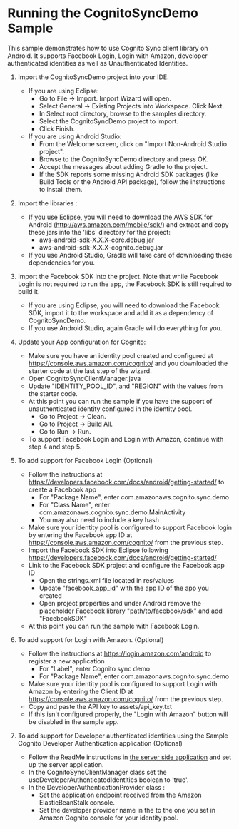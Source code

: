 Running the CognitoSyncDemo Sample
============================================
This sample demonstrates how to use Cognito Sync client library on Android. It supports Facebook Login, Login with Amazon, developer authenticated identities as well as Unauthenticated Identities.

1. Import the CognitoSyncDemo project into your IDE.
   - If you are using Eclipse:
      * Go to File -> Import. Import Wizard will open.
      * Select General -> Existing Projects into Workspace. Click Next.
      * In Select root directory, browse to the samples directory.
      * Select the CognitoSyncDemo project to import.
      * Click Finish.
   - If you are using Android Studio:
      * From the Welcome screen, click on "Import Non-Android Studio project".
      * Browse to the CognitoSyncDemo directory and press OK.
	  * Accept the messages about adding Gradle to the project.
	  * If the SDK reports some missing Android SDK packages (like Build Tools or the Android API package), follow the instructions to install them.
	  
2. Import the libraries :
   - If you use Eclipse, you will need to download the AWS SDK for Android (http://aws.amazon.com/mobile/sdk/) and extract and copy these jars into the 'libs' directory for the project:
      * aws-android-sdk-X.X.X-core.debug.jar
      * aws-android-sdk-X.X.X-cognito.debug.jar
   - If you use Android Studio, Gradle will take care of downloading these dependencies for you.

3. Import the Facebook SDK into the project. Note that while Facebook Login is not required to run the app, the Facebook SDK is still required to build it.
   - If you are using Eclipse, you will need to download the Facebook SDK, import it to the workspace and add it as a dependency of CognitoSyncDemo.
   - If you use Android Studio, again Gradle will do everything for you.

4. Update your App configuration for Cognito:
   * Make sure you have an identity pool created and configured at https://console.aws.amazon.com/cognito/ and you downloaded the starter code at the last step of the wizard.
   * Open CognitoSyncClientManager.java
   * Update "IDENTITY_POOL_ID", and "REGION" with the values from the starter code.
   * At this point you can run the sample if you have the support of unauthenticated identity configured in the identity pool.
     + Go to Project ->  Clean.
     + Go to Project ->  Build All.
     + Go to Run -> Run.
   * To support Facebook Login and Login with Amazon, continue with step 4 and step 5.

5. To add support for Facebook Login (Optional)
   * Follow the instructions at https://developers.facebook.com/docs/android/getting-started/ to create a Facebook app
     + For "Package Name", enter com.amazonaws.cognito.sync.demo
     + For "Class Name", enter com.amazonaws.cognito.sync.demo.MainActivity
     + You may also need to include a key hash
   * Make sure your identity pool is configured to support Facebook login by entering the Facebook app ID at https://console.aws.amazon.com/cognito/ from the previous step.
   * Import the Facebook SDK into Eclipse following https://developers.facebook.com/docs/android/getting-started/
   * Link to the Facebook SDK project and configure the Facebook app ID
     + Open the strings.xml file located in res/values
     + Update "facebook_app_id" with the app ID of the app you created
     + Open project properties and under Android remove the placeholder Facebook library "path/to/facebook/sdk" and add "FacebookSDK"
   * At this point you can run the sample with Facebook Login.

6. To add support for Login with Amazon. (Optional)
   * Follow the instructions at https://login.amazon.com/android to register a new application
     + For "Label", enter Cognito sync demo
     + For "Package Name", enter com.amazonaws.cognito.sync.demo
   * Make sure your identity pool is configured to support Login with Amazon by entering the Client ID at https://console.aws.amazon.com/cognito/ from the previous step.
   * Copy and paste the API key to assets/api_key.txt
   * If this isn't configured properly, the "Login with Amazon" button will be disabled in the sample app.
   
7. To add support for Developer authenticated identities using the Sample Cognito Developer Authentication application (Optional)
	* Follow the ReadMe instructions in [the server side application](https://github.com/awslabs/amazon-cognito-developer-authentication-sample) and set up the server application.
	* In the CognitoSyncClientManager class set the useDeveloperAuthenticatedIdentities boolean to 'true'. 
	* In the DeveloperAuthenticationProvider class :
		* Set the application endpoint received from the Amazon ElasticBeanStalk console.
		* Set the developer provider name in the to the one you set in Amazon Cognito console for your identity pool.

